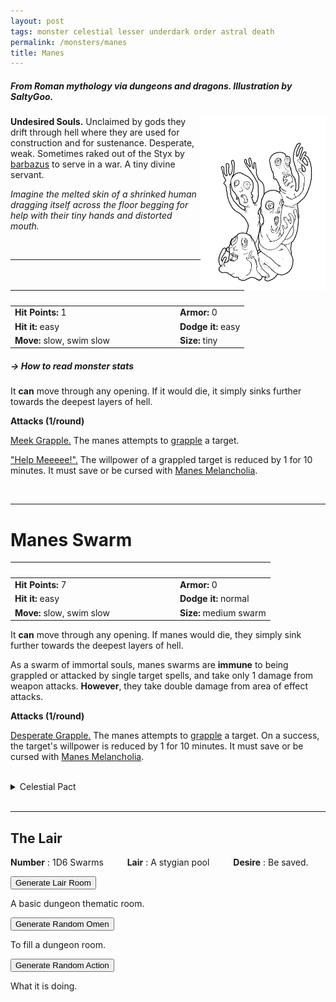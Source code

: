 ```yaml
---
layout: post
tags: monster celestial lesser underdark order astral death
permalink: /monsters/manes
title: Manes
---
```


##### From Roman mythology via dungeons and dragons. Illustration by SaltyGoo.

<img align="right" width=200px  src="/images/sg0039_Manes.png"  style="border:0px solid black">

**Undesired Souls.** Unclaimed by gods they drift through hell where they are used for construction and for sustenance. Desperate, weak.
Sometimes raked out of the Styx by [barbazus](/monsters/barbazu) to serve in a war. A tiny divine servant.

_Imagine the melted skin of a shrinked human dragging itself across the floor begging for help with their tiny hands and distorted mouth._

<br>

---

|  <span style="display: inline-block; width:250px"></span>  |  |
| -------- | --------|
| **Hit Points:** 1 | **Armor:** 0 |
| **Hit it:** easy  | **Dodge it:** easy  |
| **Move:** slow, swim slow  |  **Size:** tiny | 

##### <span class="tooltip" data-tooltip="Armor = damage reduction · · · Easy/Normal/Hard = roll above 10/15/20 to beat">→ How to read monster stats</span>

It **can** move through any opening. If it would die, it simply sinks further towards the deepest layers of hell.

**Attacks (1/round)**

<ins>Meek Grapple.</ins> The manes attempts to [grapple](/2020/11/09/base-rules/) a target.

<ins>"Help Meeeee!".</ins> The willpower of a grappled target is reduced by 1 for 10 minutes. It must save or be cursed with [Manes Melancholia](/2024/01/01/manes-melancholia/).

<br>

---

# Manes Swarm

|  <span style="display: inline-block; width:250px"></span>  |  |
| -------- | --------|
| **Hit Points:** 7 | **Armor:** 0 |
| **Hit it:** easy  | **Dodge it:** normal  |
| **Move:** slow, swim slow  |  **Size:** medium swarm | 

It **can** move through any opening. If manes would die, they simply sink further towards the deepest layers of hell.

As a swarm of immortal souls, manes swarms are **immune** to being grappled or attacked by single target spells, and take only 1 damage from weapon attacks. **However**, they take double damage from area of effect attacks.

**Attacks (1/round)**

<ins>Desperate Grapple.</ins> The manes attempts to [grapple](/2020/11/09/base-rules/) a target. On a success, the target's willpower is reduced by 1 for 10 minutes. It must save or be cursed with [Manes Melancholia](/2024/01/01/manes-melancholia/).

<br> 

<details markdown="1">
<summary>Celestial Pact</summary>
You cannot communicate with a Chaos Eater, but you can accomplish its desire by making a pact with it. The price of breaking a pact is always your soul.

**Reward:**
1. Free passage across the Styx.
1. You'll always find a gold coin in your mouth when you wake up.
1. An audience with death
1. Your irises look like gold coins. You can cast [Occult Consultation](/2020/11/13/occult-consultation/) with 1 Spell Dice once per day.
1. You always have dark bags under you eyes. You can smell ghosts and other souls.
1. You become 20% transparent. You can cast [Shroud](/2020/11/13/shroud/) with 1 Spell Dice once per day.

**Quest:**

1. Find their name from when they were alive.
1. Find their lover's soul.
1. Bring them to the shrine of a merciful god.
1. Plead their case at the soul scale.
1. Feed them a more powerful soul.
1. Help them make a new name.
</details>

<br> 

---

## The Lair

**Number** : 1D6 Swarms <span style="display: inline-block; width:30px"></span>
**Lair** : A stygian pool <span style="display: inline-block; width:30px"></span>
**Desire** : Be saved.

<button id="room-btn">Generate Lair Room</button>
<p id="RoomResult">A basic dungeon thematic room.</p>

<button id="generate-btn">Generate Random Omen</button>
<p id="RoamResult">To fill a dungeon room.</p>

<button onclick="generateMood()">Generate Random Action</button>
<p id="MoodResult">What it is doing.</p>
<script src="/scripts/generateMood.js"></script>

<br>

 <script src="https://code.jquery.com/jquery-3.6.0.min.js"></script>
<script>
      $(document).ready(function() {
        function generateResult(buttonId, resultId, columnRangeStart, columnRangeEnd) {
          $(buttonId).click(function() {
            var searchValue = "0039"; // Change this to the actual value you need

            $.get("/CSV/Monster - Index.csv", function(data) {
              var rows = data.split("\n").slice(1);
              var matchingRows = rows.filter(function(row) {
                var columns = row.split(",");
                return columns[0] === searchValue;
              });

              var selectedRow = matchingRows[Math.floor(Math.random() * matchingRows.length)];
              var selectedCell = selectedRow.split(",")[Math.floor(Math.random() * (columnRangeEnd - columnRangeStart + 1)) + columnRangeStart];

              $(resultId).html(selectedCell); // Use .html() to insert HTML content
            });
          });
        }

        generateResult("#room-btn", "#RoomResult", 38, 43);
        generateResult("#generate-btn", "#RoamResult", 3, 8);
      });
    </script>
